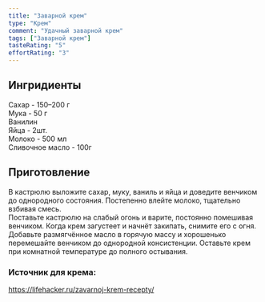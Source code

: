```yaml
---
title: "Заварной крем"
type: "Крем"
comment: "Удачный заварной крем"
tags: ["Заварной крем"]
tasteRating: "5"
effortRating: "3"
---
```


## Ингридиенты

Сахар - 150–200 г  
Мука - 50 г  
Ванилин  
Яйца - 2шт.  
Молоко - 500 мл  
Сливочное масло - 100г

## Приготовление

В кастрюлю выложите сахар, муку, ваниль и яйца и доведите венчиком до однородного состояния. Постепенно влейте молоко, тщательно взбивая смесь.  
Поставьте кастрюлю на слабый огонь и варите, постоянно помешивая венчиком. Когда крем загустеет и начнёт закипать, снимите его с огня.  
Добавьте размягчённое масло в горячую массу и хорошенько перемешайте венчиком до однородной консистенции. Оставьте крем при комнатной температуре до полного остывания.

### Источник для крема:

https://lifehacker.ru/zavarnoj-krem-recepty/
